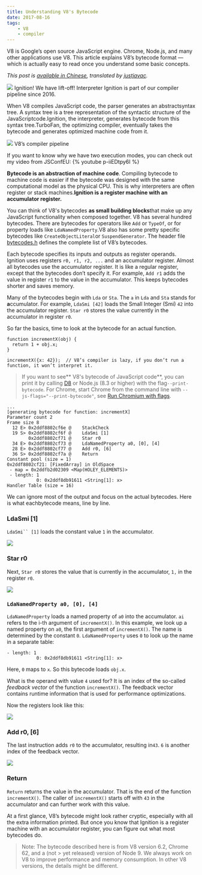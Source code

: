 ```yaml
---
title: Understanding V8's Bytecode
date: 2017-08-16
tags: 
    - V8
    - compiler
---
```

V8 is Google’s open source JavaScript engine. Chrome, Node.js, and many other applications use V8. This article explains V8’s bytecode format — which is actually easy to read once you understand some basic concepts.

*This post is [available in Chinese](https://zhuanlan.zhihu.com/p/28590489), translated by [justjavac](https://medium.com/@justjavac).*

![](https://cdn-images-1.medium.com/max/1600/1*g8Tutq52nx6x44ELgz_UWg.png) Ignition! We have lift-off! Interpreter Ignition is part of our compiler pipeline since 2016.

When V8 compiles JavaScript code, the parser generates an abstractsyntax tree. A syntax tree is a tree representation of the syntactic structure of the JavaScriptcode.Ignition, the interpreter, generates bytecode from this syntax tree.TurboFan, the optimizing compiler, eventually takes the bytecode and generates optimized machine code from it.

![](https://cdn-images-1.medium.com/max/1600/1*ZIH_wjqDfZn6NRKsDi9mvA.png) V8’s compiler pipeline

If you want to know why we have two execution modes, you can check out my video from JSConfEU:
{% youtube p-iiEDtpy6I %}


**Bytecode is an abstraction of machine code**. Compiling bytecode to machine code is easier if the bytecode was designed with the same computational model as the physical CPU. This is why interpreters are often register or stack machines.**Ignition is a register machine with an accumulator register.**

You can think of V8's bytecodes **as small building blocks**that make up any JavaScript functionality when composed together. V8 has several hundred bytecodes. There are bytecodes for operators like `Add` or `TypeOf`, or for property loads like `LdaNamedProperty`.V8 also has some pretty specific bytecodes like `CreateObjectLiteral`or `SuspendGenerator`. The header file [bytecodes.h](https://github.com/v8/v8/blob/master/src/interpreter/bytecodes.h) defines the complete list of V8’s bytecodes.

Each bytecode specifies its inputs and outputs as register operands. Ignition uses registers `r0, r1, r2, ...` and an accumulator register. Almost all bytecodes use the accumulator register. It is like a regular register, except that the bytecodes don’t specify it. For example, `Add r1` adds the value in register `r1` to the value in the accumulator. This keeps bytecodes shorter and saves memory.

Many of the bytecodes begin with `Lda` or `Sta`. The `a` in `Lda` and `Sta` stands for **a**ccumulator. For example, `LdaSmi [42]` loads the Small Integer (Smi) `42` into the accumulator register. `Star r0` stores the value currently in the accumulator in register `r0`.

So far the basics, time to look at the bytecode for an actual function.

    function incrementX(obj) {
      return 1 + obj.x;
    }

    incrementX({x: 42});  // V8’s compiler is lazy, if you don’t run a function, it won’t interpret it.

> If you want to see** V8's bytecode of JavaScript code**, you can print it by calling [D8](https://github.com/v8/v8/wiki/Using-D8) or Node.js (8.3 or higher) with the flag`--print-bytecode`. For Chrome, start Chrome from the command line with `--js-flags="--print-bytecode"`, see [Run Chromium with flags](https://www.chromium.org/developers/how-tos/run-chromium-with-flags).
  
    ...
    [generating bytecode for function: incrementX]
    Parameter count 2
    Frame size 8
      12 E> 0x2ddf8802cf6e @    StackCheck
      19 S> 0x2ddf8802cf6f @    LdaSmi [1]
            0x2ddf8802cf71 @    Star r0
      34 E> 0x2ddf8802cf73 @    LdaNamedProperty a0, [0], [4]
      28 E> 0x2ddf8802cf77 @    Add r0, [6]
      36 S> 0x2ddf8802cf7a @    Return
    Constant pool (size = 1)
    0x2ddf8802cf21: [FixedArray] in OldSpace
     - map = 0x2ddfb2d02309 <Map(HOLEY_ELEMENTS)>
     - length: 1
               0: 0x2ddf8db91611 <String[1]: x>
    Handler Table (size = 16)

We can ignore most of the output and focus on the actual bytecodes. Here is what eachbytecode means, line by line.

### LdaSmi [1]

`LdaSmi`` [1]` loads the constant value `1` in the accumulator.

![](https://cdn-images-1.medium.com/max/1600/1*WIECS2Gd701BnheqXrWbag.png)

### Star r0

Next, `Star r0` stores the value that is currently in the accumulator, `1,` in the register `r0`.

![](https://cdn-images-1.medium.com/max/1600/1*271aYN7VC6ltaleyDfwhXg.png)

### `LdaNamedProperty a0, [0], [4]`

`LdaNamedProperty` loads a named property of `a0` into the accumulator. `ai` refers to the i-th argument of `incrementX()`. In this example, we look up a named property on `a0`, the first argument of `incrementX()`. The name is determined by the constant `0`. `LdaNamedProperty` uses `0` to look up the name in a separate table:

    - length: 1
               0: 0x2ddf8db91611 <String[1]: x>

Here, `0` maps to `x`. So this bytecode loads `obj.x`.

What is the operand with value `4` used for? It is an index of the so-called *feedback vector* of the function `incrementX()`. The feedback vector contains runtime information that is used for performance optimizations.

Now the registers look like this:

![](https://cdn-images-1.medium.com/max/1600/1*sGFN376VKgf2hWXctBqZnw.png)

### Add r0, [6]

The last instruction adds `r0` to the accumulator, resulting in`43`. `6` is another index of the feedback vector.

![](https://cdn-images-1.medium.com/max/1600/1*LAHuYIvZaXX8jH_STNHfmQ.png)

### Return

`Return` returns the value in the accumulator. That is the end of the function `incrementX()`. The caller of `incrementX()` starts off with `43` in the accumulator and can further work with this value.

At a first glance, V8’s bytecode might look rather cryptic, especially with all the extra information printed. But once you know that Ignition is a register machine with an accumulator register, you can figure out what most bytecodes do.

> Note: The bytecode described here is from V8 version 6.2, Chrome 62, and a (not > yet released) version of Node 9. We always work on V8 to improve performance and memory consumption. In other V8 versions, the details might be different.
